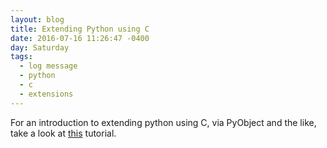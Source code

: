 ```yaml
---
layout: blog
title: Extending Python using C
date: 2016-07-16 11:26:47 -0400
day: Saturday
tags:
  - log message
  - python
  - c
  - extensions
---
```


For an introduction to extending python using C, via PyObject and the like, take a look at [this](http://dan.iel.fm/posts/python-c-extensions/) tutorial. 
